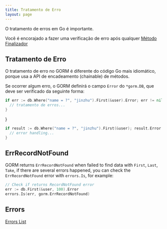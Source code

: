 ```yaml
---
title: Tratamento de Erro
layout: page
---
```


O tratamento de erros em Go é importante.

Você é encorajado a fazer uma verificação de erro após qualquer [Método Finalizador](method_chaining.html#finisher_method)

## Tratamento de Erro

O tratamento de erro no GORM é diferente do código Go mais idiomático, porque usa a API de encadeamento (chainable) de métodos.

Se ocorrer algum erro, o GORM definirá o campo `Error` do `*gorm.DB`, que deve ser verificado da seguinte forma:

```go
if err := db.Where("name = ?", "jinzhu").First(&user).Error; err != nil {
  // tratamento de erros...
}
```

}

```go
if result := db.Where("name = ?", "jinzhu").First(&user); result.Error != nil {
  // error handling...
}
```

## ErrRecordNotFound

GORM returns `ErrRecordNotFound` when failed to find data with `First`, `Last`, `Take`, if there are several errors happened, you can check the `ErrRecordNotFound` error with `errors.Is`, for example:

```go
// Check if returns RecordNotFound error
err := db.First(&user, 100).Error
errors.Is(err, gorm.ErrRecordNotFound)
```

## Errors

[Errors List](https://github.com/go-gorm/gorm/blob/master/errors.go)
